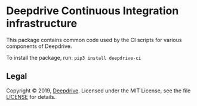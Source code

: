 Deepdrive Continuous Integration infrastructure
===============================================

This package contains common code used by the CI scripts for various components of Deepdrive.

To install the package, run: `pip3 install deepdrive-ci`


## Legal

Copyright &copy; 2019, [Deepdrive](https://deepdrive.io/). Licensed under the MIT License, see the file [LICENSE](https://github.com/deepdrive/deepdrive-ci/blob/master/LICENSE) for details.
